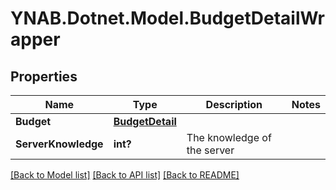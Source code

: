 # YNAB.Dotnet.Model.BudgetDetailWrapper
## Properties

Name | Type | Description | Notes
------------ | ------------- | ------------- | -------------
**Budget** | [**BudgetDetail**](BudgetDetail.md) |  | 
**ServerKnowledge** | **int?** | The knowledge of the server | 

[[Back to Model list]](../README.md#documentation-for-models) [[Back to API list]](../README.md#documentation-for-api-endpoints) [[Back to README]](../README.md)

